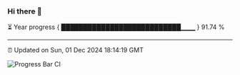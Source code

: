 ### Hi there 👋

⏳ Year progress { ███████████████████████████▁▁▁ } 91.74 %

---

⏰ Updated on Sun, 01 Dec 2024 18:14:19 GMT

![Progress Bar CI](https://github.com/code-lakshay/GitHub-Actions-Demo/workflows/Progress%20Bar%20CI/badge.svg)
